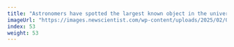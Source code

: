```yaml
---
title: "Astronomers have spotted the largest known object in the universe"
imageUrl: "https://images.newscientist.com/wp-content/uploads/2025/02/07165247/SEI_238926649.jpg?width=788"
index: 53
weight: 53
---
```

